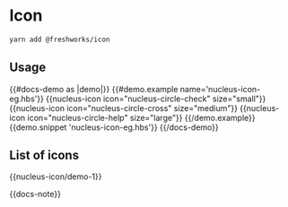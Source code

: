 # Icon

```sh
yarn add @freshworks/icon
```

## Usage

{{#docs-demo as |demo|}}
  {{#demo.example name='nucleus-icon-eg.hbs'}}
    {{nucleus-icon icon="nucleus-circle-check" size="small"}}
    {{nucleus-icon icon="nucleus-circle-cross" size="medium"}}
    {{nucleus-icon icon="nucleus-circle-help" size="large"}}
  {{/demo.example}}
  {{demo.snippet 'nucleus-icon-eg.hbs'}}
{{/docs-demo}}

## List of icons

{{nucleus-icon/demo-1}}

{{docs-note}}
